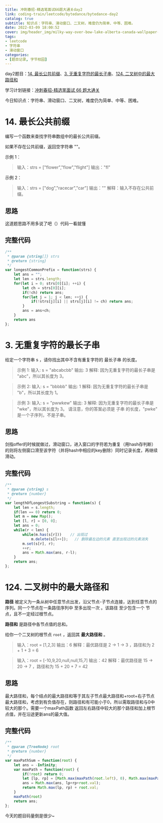 ```yaml
---
title: 冲刺春招-精选笔面试66题大通关day2
link: coding-train/leetcode/bytedance/bytedance-day2
catalog: true
subtitle: 知识点：字符串、滑动窗口、二叉树，难度仍为简单、中等、困难。
date: 2022-03-09 18:00:52
cover: img/header_img/milky-way-over-bow-lake-alberta-canada-wallpaper-for-1920x1080-63-873.jpg
tags:
- leetcode
- 字符串
- 滑动窗口
categories:
- [题目记录, 字节校园]
---
```


day2题目：[14. 最长公共前缀](https://leetcode-cn.com/problems/longest-common-prefix/)、[3. 无重复字符的最长子串](https://leetcode-cn.com/problems/lru-cache/)、[124. 二叉树中的最大路径和](https://leetcode-cn.com/problems/binary-tree-maximum-path-sum/)

学习计划链接：[冲刺春招-精选笔面试 66 题大通关](https://leetcode-cn.com/study-plan/bytedancecampus/?progress=dcmyjb3)

今日知识点：字符串、滑动窗口、二叉树，难度仍为简单、中等、困难。
<!-- more -->
# 14. 最长公共前缀
编写一个函数来查找字符串数组中的最长公共前缀。

如果不存在公共前缀，返回空字符串 ""。

 

示例 1：

>输入：strs = ["flower","flow","flight"]
输出："fl"

示例 2：

> 输入：strs = ["dog","racecar","car"]
输出：""
解释：输入不存在公共前缀。

## 思路
这道题思路不用多说了吧（）代码一看就懂
## 完整代码
```js
/**
 * @param {string[]} strs
 * @return {string}
 */
var longestCommonPrefix = function(strs) {
    let ans = "";
    let len = strs.length;
    for(let i = 0; strs[0][i]; ++i) {
        let ch = strs[0][i];
        if(!ch) return ans;
        for(let j = 1; j < len; ++j) {
            if(!strs[j][i] || strs[j][i] != ch) return ans;
        }    
        ans = ans+ch;
    }
    return ans
};
```

# 3. 无重复字符的最长子串
给定一个字符串 s ，请你找出其中不含有重复字符的 最长子串 的长度。

> 示例 1:
输入: s = "abcabcbb"
输出: 3 
解释: 因为无重复字符的最长子串是 "abc"，所以其长度为 3。

> 示例 2:
输入: s = "bbbbb"
输出: 1
解释: 因为无重复字符的最长子串是 "b"，所以其长度为 1。

> 示例 3:
输入: s = "pwwkew"
输出: 3
解释: 因为无重复字符的最长子串是 "wke"，所以其长度为 3。
     请注意，你的答案必须是 子串 的长度，"pwke" 是一个子序列，不是子串。

## 思路
剑指offer的时候就做过，滑动窗口，进入窗口的字符若为重复（用hash存判断）的则将左侧窗口滑至该字符（并将hash中相应的key删除）同时记录长度，再继续滑动。

## 完整代码
```js
/**
 * @param {string} s
 * @return {number}
 */
var lengthOfLongestSubstring = function(s) {
    let len = s.length;
    if(len == 0) return 0;
    let m = new Map();
    let [l, r] = [0, 0];
    let ans = 0;
    while(r < len) {
        while(m.has(s[r]))    // 出现过
            m.delete(s[l++]);   // 删除最左边的元素 直至出现过的元素消失
        m.set(s[r], r);
        ++r;
        ans = Math.max(ans, r-l);
    }
    return ans;
};
```
# 124. 二叉树中的最大路径和
**路径** 被定义为一条从树中任意节点出发，沿父节点-子节点连接，达到任意节点的序列。同一个节点在一条路径序列中 至多出现一次 。该路径 至少包含一个 节点，且不一定经过根节点。

**路径和** 是路径中各节点值的总和。

给你一个二叉树的根节点 `root` ，返回其 **最大路径和** 。
> 输入：root = [1,2,3]
输出：6
解释：最优路径是 2 -> 1 -> 3 ，路径和为 2 + 1 + 3 = 6

> 输入：root = [-10,9,20,null,null,15,7]
输出：42
解释：最优路径是 15 -> 20 -> 7 ，路径和为 15 + 20 + 7 = 42
## 思路
最大路径和，每个结点的最大路径和等于其左子节点最大路径和+root+右子节点最大路径和，考虑到有负值存在，则路径和有可能小于0，所以需取路径和与0中较大的那个。需要一个maxPath函数 返回左右路径中较大的那个路径和加上根节点值，并在沿途更新ans的最大值。
## 完整代码
```js
/**
 * @param {TreeNode} root
 * @return {number}
 */
var maxPathSum = function(root) {
    let ans = -Infinity;
    var maxPath = function(root) {
        if(!root) return 0;
        let [lp, rp] = [Math.max(maxPath(root.left), 0), Math.max(maxPath(root.right), 0)];
        ans = Math.max(ans, lp+rp+root.val);
        return Math.max(lp, rp) + root.val;
    }
    maxPath(root)
    return ans;
};
```
今天的题目码量倒是很少~